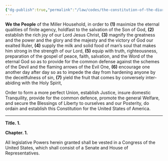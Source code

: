 ```yaml
---
{"dg-publish":true,"permalink":"/law/codes/the-constitution-of-the-diurnal-conduct-of-individual-persons/the-miller-code-of-domestic-regulations/","created":"Nov 16, 2014, 9:25 AM"}
---
```



**We the People** of the Miller Household, in order to **(1)** maximize the eternal qualities of finite agency, holdfast to the salvation of the Son of God, **(2)** establish the rich joy of our Lord Jesus Christ, **(3)** magnify the greatness and the power and the glory and the majesty and the victory of God our exalted Ruler, **(4)** supply the milk and solid food of man’s soul that makes him strong in the strength of our Lord, **(5)** equip with truth, righteousness, preparation of the gospel of peace, faith, salvation, and the Word of the eternal God so as to provide for the common defense against the schemes of the Devil and the flaming arrows of the Evil One, **(6)** encourage one another day after day so as to impede the day from hardening anyone by the deceitfulness of sin, **(7)** yield the fruit that comes by conversely inter-abiding with the Holy Spirit,

Order to form a more perfect Union, establish Justice, insure domestic Tranquility, provide for the common defence, promote the general Welfare, and secure the Blessings of Liberty to ourselves and our Posterity, do ordain and establish this Constitution for the United States of America.

---

**Title. 1.**

**Chapter. 1.**

All legislative Powers herein granted shall be vested in a Congress of the United States, which shall consist of a Senate and House of Representatives.